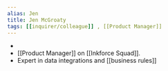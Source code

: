 ```yaml
---
alias: Jen
title: Jen McGroaty
tags: [[inquirer/colleague]] , [[Product Manager]]
---
```


-
- [[Product Manager]] on [[Inkforce Squad]].
- Expert in data integrations and [[business rules]]
